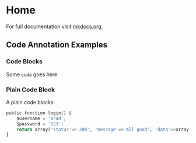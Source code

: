# Home

For full documentation visit [mkdocs.org](https://www.mkdocs.org).

## Code Annotation Examples

### Code Blocks
Some `code` goes here

### Plain Code Block
A plain code blocks:

``` py title='login function'
public function login() {
    $username = 'brad';
    $password = '123';
    return array('status'=>'200', 'message'=>'All good', 'data'=>array());
}
```